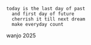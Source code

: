 
```
today is the last day of past 
  and first day of future
  cherrish it till next dream 
  make everyday count
```

wanjo 2025
